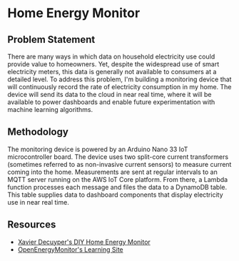 # Home Energy Monitor

## Problem Statement
There are many ways in which data on household electricity use could provide
value to homeowners. Yet, despite the widespread use of smart electricity
meters, this data is generally not available to consumers at a detailed level.
To address this problem, I'm building a monitoring device that will continuously
record the rate of electricity consumption in my home. The device will send its
data to the cloud in near real time, where it will be available to power
dashboards and enable future experimentation with machine learning algorithms.  

## Methodology
The monitoring device is powered by an Arduino Nano 33 IoT microcontroller
board. The device uses two split-core current transformers (sometimes referred
to as non-invasive current sensors) to measure current coming into the home.
Measurements are sent at regular intervals to an MQTT server running on the
AWS IoT Core platform. From there, a Lambda function processes each message
and files the data to a DynamoDB table. This table supplies data to dashboard
components that display electricity use in near real time.

## Resources
- [Xavier Decuyper's DIY Home Energy Monitor](https://savjee.be/2019/07/Home-Energy-Monitor-ESP32-CT-Sensor-Emonlib/)
- [OpenEnergyMonitor's Learning Site](https://learn.openenergymonitor.org/)
